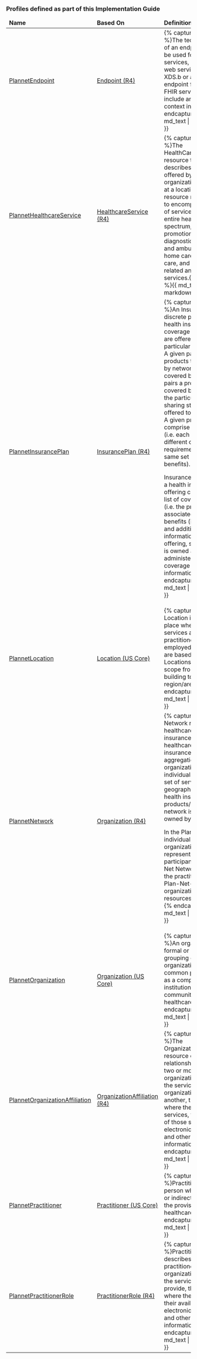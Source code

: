 

<div xmlns="http://www.w3.org/1999/xhtml" xmlns:xsi="http://www.w3.org/2001/XMLSchema-instance" xsi:schemaLocation="http://hl7.org/fhir ../../input-cache/schemas-r5/fhir-single.xsd">
<h3>
Profiles defined as part of this Implementation Guide
</h3>
<table class="codes">
  <thead>
    <tr>
      <td>
        <b>Name</b>
      </td>
      <td>
        <b>Based On</b>
      </td>
      <td>
        <b>Definition</b>
      </td>
    </tr>
  </thead>
  <tbody>
    <tr>
      <td><a href="StructureDefinition-plannet-Endpoint.html">PlannetEndpoint</a></td>
      <td><a href="http://hl7.org/fhir/R4/endpoint.html">Endpoint (R4)</a></td>
      <td>{% capture md_text %}The technical details of an endpoint that can be used for electronic services, such as for web services providing XDS.b or a REST endpoint for another FHIR server. This may include any security context information.{% endcapture %}{{ md_text | markdownify }}</td>
    </tr>
    <tr>
      <td><a href="StructureDefinition-plannet-HealthcareService.html">PlannetHealthcareService</a></td>
      <td><a href="http://hl7.org/fhir/R4/healthcareservice.html">HealthcareService (R4)</a></td>
      <td>{% capture md_text %}The HealthCareService  resource typically describes services offered by an organization/practitioner at a location. The resource may be used to encompass a variety of services covering the entire healthcare spectrum, including promotion, prevention, diagnostics, hospital and ambulatory care, home care, long-term care, and other health-related and community services.{% endcapture %}{{ md_text | markdownify }}</td>
    </tr>
    <tr>
      <td><a href="StructureDefinition-plannet-InsurancePlan.html">PlannetInsurancePlan</a></td>
      <td><a href="http://hl7.org/fhir/R4/insuranceplan.html">InsurancePlan (R4)</a></td>
      <td>{% capture md_text %}An InsurancePlan is a discrete package of health insurance coverage benefits that are offered under a particular network type. A given payer’s products typically differ by network type and/or covered benefits. A plan pairs a product’s covered benefits with the particular cost sharing structure offered to a consumer. A given product may comprise multiple plans (i.e. each plan offers different cost sharing requirements for the same set of covered benefits).

InsurancePlan describes a health insurance offering comprised of a list of covered benefits (i.e. the product), costs associated with those benefits (i.e. the plan), and additional information about the offering, such as who it is owned and administered by, a coverage area, contact information, etc.{% endcapture %}{{ md_text | markdownify }}</td>
    </tr>
    <tr>
      <td><a href="StructureDefinition-plannet-Location.html">PlannetLocation</a></td>
      <td><a href="http://hl7.org/fhir/us/core/STU3.1/StructureDefinition-us-core-location.html">Location (US Core)</a></td>
      <td>{% capture md_text %}A Location is the physical place where healthcare services are provided, practitioners are employed, organizations are based, etc. Locations can range in scope from a room in a building to a geographic region/area.{% endcapture %}{{ md_text | markdownify }}</td>
    </tr>
    <tr>
      <td><a href="StructureDefinition-plannet-Network.html">PlannetNetwork</a></td>
      <td><a href="http://hl7.org/fhir/R4/organization.html">Organization (R4)</a></td>
      <td>{% capture md_text %}A Network refers to a healthcare provider insurance network. A healthcare provider insurance network is an aggregation of organizations and individuals that deliver a set of services across a geography through health insurance products/plans. A network is typically owned by a payer.

In the PlanNet IG, individuals and organizations are represented as participants in a PLan-Net Network through the practitionerRole and Plan-Net-organizationAffiliation resources, respectively.
{% endcapture %}{{ md_text | markdownify }}</td>
    </tr>
    <tr>
      <td><a href="StructureDefinition-plannet-Organization.html">PlannetOrganization</a></td>
      <td><a href="http://hl7.org/fhir/us/core/STU3.1/StructureDefinition-us-core-organization.html ">Organization (US Core)</a></td>
      <td>{% capture md_text %}An organization is a formal or informal grouping of people or organizations with a common purpose, such as a company, institution, corporation, community group, or healthcare practice.
      {% endcapture %}{{ md_text | markdownify }}</td>
    </tr>
    <tr>
      <td><a href="StructureDefinition-plannet-OrganizationAffiliation.html">PlannetOrganizationAffiliation</a></td>
      <td><a href="http://hl7.org/fhir/R4/organizationaffiliation.html">OrganizationAffiliation (R4)</a></td>
      <td>{% capture md_text %}The OrganizationAffiliation resource describes relationships between two or more organizations, including the services one organization provides another, the location(s) where they provide services, the availability of those services, electronic endpoints, and other relevant information.{% endcapture %}{{ md_text | markdownify }}</td>
    </tr>
    <tr>
      <td><a href="StructureDefinition-plannet-Practitioner.html">PlannetPractitioner</a></td>
      <td><a href="http://hl7.org/fhir/us/core/STU3.1/StructureDefinition-us-core-practitioner.html">Practitioner (US Core)</a></td>
      <td>{% capture md_text %}Practitioner is a person who is directly or indirectly involved in the provisioning of healthcare.{% endcapture %}{{ md_text | markdownify }}</td>
    </tr>
    <tr>
      <td><a href="StructureDefinition-plannet-PractitionerRole.html">PlannetPractitionerRole</a></td>
      <td><a href="http://hl7.org/fhir/R4/practitionerrole.html">PractitionerRole (R4)</a></td>
      <td>{% capture md_text %}PractitionerRole describes the role a practitioner plays at an organization, including the services they provide, the location(s) where they work, and their availability, electronic endpoints, and other relevant information.{% endcapture %}{{ md_text | markdownify }}</td>
    </tr>
    
  </tbody>
</table>
</div>